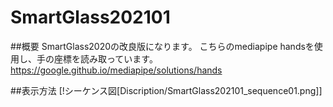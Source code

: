 # SmartGlass202101
##概要
SmartGlass2020の改良版になります。
こちらのmediapipe handsを使用し、手の座標を読み取っています。
https://google.github.io/mediapipe/solutions/hands

##表示方法
[!シーケンス図[Discription/SmartGlass202101_sequence01.png]]
